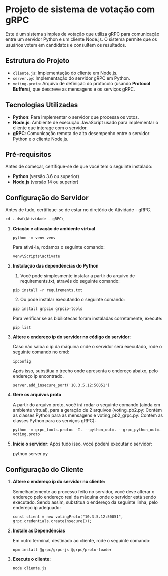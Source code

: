 # Projeto de sistema de votação com gRPC

Este é um sistema simples de votação que utiliza gRPC para comunicação entre um servidor Python e um cliente Node.js. O sistema permite que os usuários votem em candidatos e consultem os resultados.

## Estrutura do Projeto

- `cliente.js`: Implementação do cliente em Node.js.
- `server.py`: Implementação do servidor gRPC em Python.
- `voting.proto`: Arquivo de definição do protocolo (usando **Protocol Buffers**), que descreve as mensagens e os serviços gRPC. 

## Tecnologias Utilizadas

- **Python**: Para implementar o servidor que processa os votos.
- **Node.js**: Ambiente de execução JavaScript usado para implementar o cliente que interage com o servidor.
- **gRPC**: Comunicação remota de alto desempenho entre o servidor Python e o cliente Node.js.

## Pré-requisitos

Antes de começar, certifique-se de que você tem o seguinte instalado:

- **Python** (versão 3.6 ou superior)
- **Node.js** (versão 14 ou superior)

## Configuração do Servidor

Antes de tudo, certifique-se de estar no diretório de Atividade - gRPC.
```
cd .-dsd\Atividade - gRPC\
```

1. **Criação e ativação de ambiente virtual**
    ```
    python -m venv venv
    ```
    Para ativá-la, rodamos o seguinte comando:
    ```
    venv\Scripts\activate
    ```

2. **Instalação das dependências do Python**
    1. Você pode simplesmente instalar a partir do arquivo de requirements.txt, através do seguinte comando:
    ```
    pip install -r requirements.txt
    ```
    2. Ou pode instalar executando o seguinte comando:
    ```
    pip install grpcio grpcio-tools
    ```
    Para verificar se as bibiliotecas foram instaladas corretamente, execute:
    ```
    pip list 
    ```

2. **Altere o endereço ip do servidor no código do servidor:**
   
    Caso não saiba o ip da máquina onde o servidor será executado, rode o seguinte comando no cmd:
    ```
    ipconfig
    ```
    Após isso, substitua o trecho onde apresenta o endereço abaixo, pelo endereço ip encontrado.
    ```
    server.add_insecure_port('10.3.5.12:50051') 
    ```
3. **Gere os arquivos proto**

    A partir do arquivo proto, você irá rodar o seguinte comando (ainda em ambiente virtual), para a geração de 2 arquivos (voting_pb2.py: Contém as classes Python para as mensagens e voting_pb2_grpc.py: Contém as classes Python para os serviços gRPC):
    ```
    python -m grpc_tools.protoc -I. --python_out=. --grpc_python_out=. voting.proto
    ```

4. **Inicie o servidor:**
    Após tudo isso, você poderá executar o servidor:

    python server.py

## Configuração do Cliente

1. **Altere o endereço ip do servidor no cliente:**
   
    Semelhantemente ao processo feito no servidor, você deve alterar o endereço pelo endereço real da máquina onde o servidor está sendo executado.
    Sendo assim, substitua o endereço da seguinte linha, pelo endereço ip adequado:
    ```    
    const client = new votingProto("10.3.5.12:50051", grpc.credentials.createInsecure());
    ```

2. **Instale as Dependências**

    Em outro terminal, destinado ao cliente, rode o seguinte comando:
    ```
    npm install @grpc/grpc-js @grpc/proto-loader
    ```

3. **Execute o cliente:**
    ```
    node cliente.js
    ```
 
